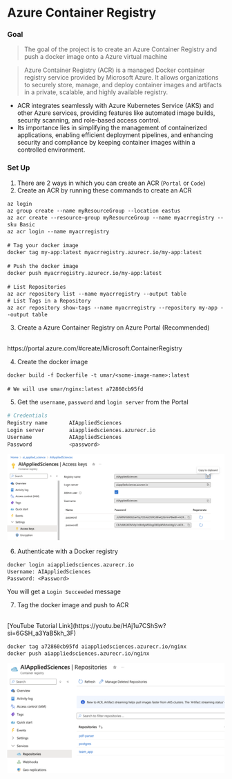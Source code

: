 # Azure Container Registry

### Goal
> The goal of the project is to create an Azure Container Registry and push a docker image onto a Azure virtual machine


> Azure Container Registry (ACR) is a managed Docker container registry service provided by Microsoft Azure. It allows organizations to securely store, manage, and deploy container images and artifacts in a private, scalable, and highly available registry. 

- ACR integrates seamlessly with Azure Kubernetes Service (AKS) and other Azure services, providing features like automated image builds, security scanning, and role-based access control. 
- Its importance lies in simplifying the management of containerized applications, enabling efficient deployment pipelines, and enhancing security and compliance by keeping container images within a controlled environment.

### Set Up
1. There are 2 ways in which you can create an ACR (`Portal` or `Code`)
2. Create an ACR by running these commands to create an ACR
```shell
az login
az group create --name myResourceGroup --location eastus
az acr create --resource-group myResourceGroup --name myacrregistry --sku Basic
az acr login --name myacrregistry

# Tag your docker image
docker tag my-app:latest myacrregistry.azurecr.io/my-app:latest

# Push the docker image
docker push myacrregistry.azurecr.io/my-app:latest

# List Repositories
az acr repository list --name myacrregistry --output table
# List Tags in a Repository
az acr repository show-tags --name myacrregistry --repository my-app --output table
```

3. Create a Azure Container Registry on Azure Portal (Recommended)
<br>
https://portal.azure.com/#create/Microsoft.ContainerRegistry

4. Create the docker image
```shell
docker build -f Dockerfile -t umar/<some-image-name>:latest

# We will use umar/nginx:latest a72860cb95fd
```
5. Get the `username`, `password` and `login server` from the Portal
```python
# Credentials
Registry name       AIAppliedSciences
Login server        aiappliedsciences.azurecr.io
Username            AIAppliedSciences
Password            <password>
```
![access-keys](./../Images/demoContainerRegistry/access-keys.png)

6. Authenticate with a Docker registry
```shell
docker login aiappliedsciences.azurecr.io
Username: AIAppliedSciences
Password: <Password>
```
You will get a `Login Succeeded` message 

7. Tag the docker image and push to ACR
<br>
[YouTube Tutorial Link](https://youtu.be/HAj1u7CShSw?si=6GSH_a3YaB5kh_3F)

```shell
docker tag a72860cb95fd aiappliedsciences.azurecr.io/nginx
docker push aiappliedsciences.azurecr.io/nginx
```
![repository](./../Images/demoContainerRegistry/repository.png)
